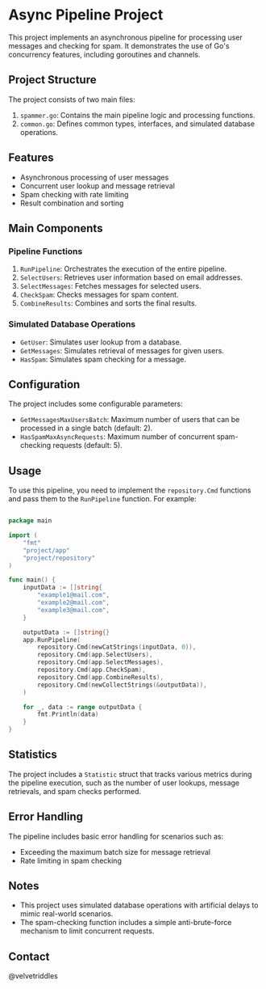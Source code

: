 # Async Pipeline Project

This project implements an asynchronous pipeline for processing user messages and checking for spam. It demonstrates the use of Go's concurrency features, including goroutines and channels.

## Project Structure

The project consists of two main files:

1. `spammer.go`: Contains the main pipeline logic and processing functions.
2. `common.go`: Defines common types, interfaces, and simulated database operations.

## Features

- Asynchronous processing of user messages
- Concurrent user lookup and message retrieval
- Spam checking with rate limiting
- Result combination and sorting

## Main Components

### Pipeline Functions

1. `RunPipeline`: Orchestrates the execution of the entire pipeline.
2. `SelectUsers`: Retrieves user information based on email addresses.
3. `SelectMessages`: Fetches messages for selected users.
4. `CheckSpam`: Checks messages for spam content.
5. `CombineResults`: Combines and sorts the final results.

### Simulated Database Operations

- `GetUser`: Simulates user lookup from a database.
- `GetMessages`: Simulates retrieval of messages for given users.
- `HasSpam`: Simulates spam checking for a message.

## Configuration

The project includes some configurable parameters:

- `GetMessagesMaxUsersBatch`: Maximum number of users that can be processed in a single batch (default: 2).
- `HasSpamMaxAsyncRequests`: Maximum number of concurrent spam-checking requests (default: 5).

## Usage

To use this pipeline, you need to implement the `repository.Cmd` functions and pass them to the `RunPipeline` function. For example:

```go

package main

import (
	"fmt"
	"project/app"
	"project/repository"
)

func main() {
	inputData := []string{
		"example1@mail.com",
		"example2@mail.com",
		"example3@mail.com",
	}

	outputData := []string{}
	app.RunPipeline(
		repository.Cmd(newCatStrings(inputData, 0)),
		repository.Cmd(app.SelectUsers),
		repository.Cmd(app.SelectMessages),
		repository.Cmd(app.CheckSpam),
		repository.Cmd(app.CombineResults),
		repository.Cmd(newCollectStrings(&outputData)),
	)

	for _, data := range outputData {
		fmt.Println(data)
	}
}

```

## Statistics

The project includes a `Statistic` struct that tracks various metrics during the pipeline execution, such as the number of user lookups, message retrievals, and spam checks performed.

## Error Handling

The pipeline includes basic error handling for scenarios such as:

- Exceeding the maximum batch size for message retrieval
- Rate limiting in spam checking

## Notes

- This project uses simulated database operations with artificial delays to mimic real-world scenarios.
- The spam-checking function includes a simple anti-brute-force mechanism to limit concurrent requests.


## Contact

@velvetriddles